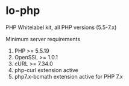 # lo-php
PHP Whitelabel kit, all PHP versions (5.5-7.x)

Minimum server requirements
1. PHP >= 5.5.19
2. OpenSSL >= 1.0.1
3. cURL >= 7.34.0
5. php-curl extension active
6. php7.x-bcmath extension active for PHP 7.x
